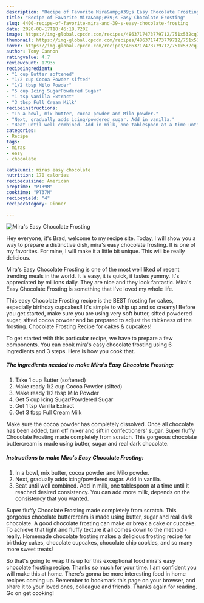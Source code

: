 ```yaml
---
description: "Recipe of Favorite Mira&amp;#39;s Easy Chocolate Frosting"
title: "Recipe of Favorite Mira&amp;#39;s Easy Chocolate Frosting"
slug: 4400-recipe-of-favorite-mira-and-39-s-easy-chocolate-frosting
date: 2020-08-17T18:46:18.720Z
image: https://img-global.cpcdn.com/recipes/4863717473779712/751x532cq70/miras-easy-chocolate-frosting-recipe-main-photo.jpg
thumbnail: https://img-global.cpcdn.com/recipes/4863717473779712/751x532cq70/miras-easy-chocolate-frosting-recipe-main-photo.jpg
cover: https://img-global.cpcdn.com/recipes/4863717473779712/751x532cq70/miras-easy-chocolate-frosting-recipe-main-photo.jpg
author: Tony Cannon
ratingvalue: 4.7
reviewcount: 17935
recipeingredient:
- "1 cup Butter softened"
- "1/2 cup Cocoa Powder sifted"
- "1/2 tbsp Milo Powder"
- "5 cup Icing SugarPowdered Sugar"
- "1 tsp Vanilla Extract"
- "3 tbsp Full Cream Milk"
recipeinstructions:
- "In a bowl, mix butter, cocoa powder and Milo powder."
- "Next, gradually adds icing/powdered sugar. Add in vanilla."
- "Beat until well combined. Add in milk, one tablespoon at a time until it reached desired consistency. You can add more milk, depends on the consistency that you wanted."
categories:
- Recipe
tags:
- miras
- easy
- chocolate

katakunci: miras easy chocolate 
nutrition: 170 calories
recipecuisine: American
preptime: "PT39M"
cooktime: "PT37M"
recipeyield: "4"
recipecategory: Dinner

---
```



![Mira&#39;s Easy Chocolate Frosting](https://img-global.cpcdn.com/recipes/4863717473779712/751x532cq70/miras-easy-chocolate-frosting-recipe-main-photo.jpg)

Hey everyone, it's Brad, welcome to my recipe site. Today, I will show you a way to prepare a distinctive dish, mira&#39;s easy chocolate frosting. It is one of my favorites. For mine, I will make it a little bit unique. This will be really delicious.

Mira&#39;s Easy Chocolate Frosting is one of the most well liked of recent trending meals in the world. It is easy, it is quick, it tastes yummy. It's appreciated by millions daily. They are nice and they look fantastic. Mira&#39;s Easy Chocolate Frosting is something that I've loved my whole life.

This easy Chocolate Frosting recipe is the BEST frosting for cakes, especially birthday cupcakes!! It&#39;s simple to whip up and so creamy! Before you get started, make sure you are using very soft butter, sifted powdered sugar, sifted cocoa powder and be prepared to adjust the thickness of the frosting. Chocolate Frosting Recipe for cakes &amp; cupcakes!


To get started with this particular recipe, we have to prepare a few components. You can cook mira&#39;s easy chocolate frosting using 6 ingredients and 3 steps. Here is how you cook that.

<!--inarticleads1-->

##### The ingredients needed to make Mira&#39;s Easy Chocolate Frosting:

1. Take 1 cup Butter (softened)
1. Make ready 1/2 cup Cocoa Powder (sifted)
1. Make ready 1/2 tbsp Milo Powder
1. Get 5 cup Icing Sugar/Powdered Sugar
1. Get 1 tsp Vanilla Extract
1. Get 3 tbsp Full Cream Milk


Make sure the cocoa powder has completely dissolved. Once all chocolate has been added, turn off mixer and sift in confectioners&#39; sugar. Super fluffy Chocolate Frosting made completely from scratch. This gorgeous chocolate buttercream is made using butter, sugar and real dark chocolate. 

<!--inarticleads2-->

##### Instructions to make Mira&#39;s Easy Chocolate Frosting:

1. In a bowl, mix butter, cocoa powder and Milo powder.
1. Next, gradually adds icing/powdered sugar. Add in vanilla.
1. Beat until well combined. Add in milk, one tablespoon at a time until it reached desired consistency. You can add more milk, depends on the consistency that you wanted.


Super fluffy Chocolate Frosting made completely from scratch. This gorgeous chocolate buttercream is made using butter, sugar and real dark chocolate. A good chocolate frosting can make or break a cake or cupcake. To achieve that light and fluffy texture it all comes down to the method - really. Homemade chocolate frosting makes a delicious frosting recipe for birthday cakes, chocolate cupcakes, chocolate chip cookies, and so many more sweet treats! 

So that's going to wrap this up for this exceptional food mira&#39;s easy chocolate frosting recipe. Thanks so much for your time. I am confident you will make this at home. There's gonna be more interesting food in home recipes coming up. Remember to bookmark this page on your browser, and share it to your loved ones, colleague and friends. Thanks again for reading. Go on get cooking!
